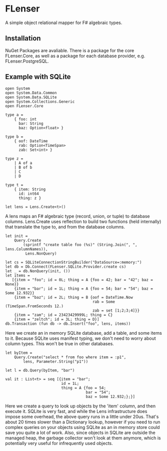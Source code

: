 # FLenser

A simple object relational mapper for F# algebraic types.

## Installation

NuGet Packages are avaliable. There is a package for the core FLenser.Core, as well
as a package for each database provider, e.g. FLenser.PostgreSQL.

## Example with SQLite

    open System
    open System.Data.Common
    open System.Data.SQLite
    open System.Collections.Generic
    open FLenser.Core

    type a = 
        { foo: int
          bar: String
          baz: Option<float> }

    type b = 
        { oof: DateTime
          rab: Option<TimeSpan>
          zab: Set<int> }

    type z =
        | A of a
        | B of b
        | C
        | D

    type t = 
        { item: String
          id: int64
          thing: z }

    let lens = Lens.Create<t>()

A lens maps an F# algebraic type (record, union, or tuple) to database columns. Lens.Create 
uses reflection to build two functions (held internally) that translate the type to, and from 
the database columns.

    let init =
        Query.Create
            (sprintf "create table foo (%s)" (String.Join(", ", lens.ColumnNames)),
             Lens.NonQuery)

    let cs = SQLiteConnectionStringBuilder("DataSource=:memory:")
    let db = Db.Connect(FLenser.SQLite.Provider.create cs)
    let _ = db.NonQuery(init, ())
    let items =
       [{item = "foo"; id = 0L; thing = A {foo = 42; bar = "42"; baz = None}}
        {item = "bar"; id = 1L; thing = A {foo = 54; bar = "54"; baz = Some 12.932}}
        {item = "baz"; id = 2L; thing = B {oof = DateTime.Now
                                           rab = Some (TimeSpan.FromSeconds 12.)
                                           zab = set [1;2;3;4]}}
        {item = "zam"; id = 23423429999L; thing = C}
        {item = "zeltch"; id = 3L; thing = D}]
    db.Transaction (fun db -> db.Insert("foo", lens, items))
    
Here we create an in memory SQLite database, add a table, and some items to it. Because
SQLite uses manifest typing, we don't need to worry about column types. This won't be true
in other databases. 

    let byItem = 
        Query.Create("select * from foo where item = :p1", 
            lens, Parameter.String("p1"))
    
    let l = db.Query(byItem, "bar")

    val it : List<t> = seq [{item = "bar";
                             id = 1L;
                             thing = A {foo = 54;
                                        bar = "54";
                                        baz = Some 12.932;};}]

Here we create a query to look up objects by the 'item' column, and then execute it. SQLite is
very fast, and while the Lens infrastructure does impose some overhead, the above query runs in
a little under 20us. That's about 20 times slower than a Dictionary lookup, however if you need
to run complex queries on your objects using SQLite as an in memory store could save you quite a lot
of work. Also, since objects in SQLite are outside the managed heap, the garbage collector won't
look at them anymore, which is potentially very useful for infrequently used objects.

